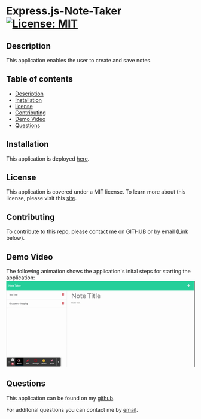 # Express.js-Note-Taker [![License: MIT](https://img.shields.io/badge/License-MIT-yellow.svg)](https://opensource.org/licenses/MIT) 

## Description
This application enables the user to create and save notes. 

## Table of contents
- [Description](#Description)
- [Installation](#Installation)
- [license](#license) 
- [Contributing](#Contributing)
- [Demo Video](#DemoVideo)
- [Questions](#Questions)

## Installation
This application is deployed [here](https://express-note-taker-cp.herokuapp.com/). 



## License

This application is covered under a MIT license. 
To learn more about this license, please visit this [site](https://choosealicense.com/licenses/mit/).

## Contributing
To contribute to this repo, please contact me on GITHUB or by email (Link below).


## Demo Video

The following animation shows the application's inital steps for starting the application:
![Note-Taker demo](./Note-Taker.gif)


## Questions
This application can be found on my [github](https://www.github.com/cassiep1986?tab=repositories/).

For additonal questions you can contact me by [email](mailto:cassiep1986@gmail.com).

